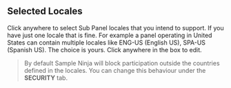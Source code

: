 ## Selected Locales
Click anywhere to select Sub Panel locales that you intend to support. If you have just one locale that is fine. For example a panel operating in United States can contain multiple locales like ENG-US (English US), SPA-US (Spanish US). The choice is yours. Click anywhere in the box to edit.

> By default Sample Ninja will block participation outside the countries defined in the locales. You can change this behaviour under the **SECURITY** tab.
